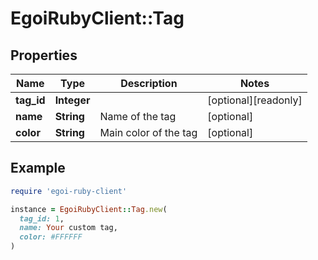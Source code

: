 # EgoiRubyClient::Tag

## Properties

| Name | Type | Description | Notes |
| ---- | ---- | ----------- | ----- |
| **tag_id** | **Integer** |  | [optional][readonly] |
| **name** | **String** | Name of the tag | [optional] |
| **color** | **String** | Main color of the tag | [optional] |

## Example

```ruby
require 'egoi-ruby-client'

instance = EgoiRubyClient::Tag.new(
  tag_id: 1,
  name: Your custom tag,
  color: #FFFFFF
)
```


